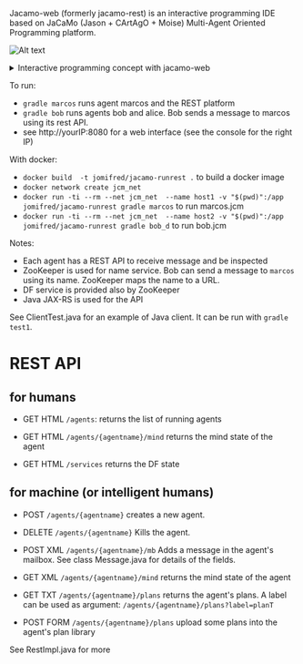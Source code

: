 
Jacamo-web (formerly jacamo-rest) is an interactive programming IDE based on JaCaMo (Jason + CArtAgO + Moise) Multi-Agent Oriented Programming platform.

![Alt text](https://g.gravizo.com/source/programmingconcept?https%3A%2F%2Fraw.githubusercontent.com%2Fjacamo-lang%2Fjacamo-web%2Fmaster%2Freadme.md)
<details> 
<summary>Interactive programming concept with jacamo-web</summary>
programmingconcept
digraph G {
	graph [
		rankdir="RL"
	]
	subgraph cluster_1 {
		label="Environment: CArtAgO";
		Artifact [shape = record, label="Artifact"];
		ArtInsp [shape = plain, label="Artifact Inspection"];
		ArtEdit [shape = plain, label="Edit artifact code"];
		ArtCreate [shape = plain, label="Make new artifact"];
		ArtDispo [shape = plain, label="Dispose artifact"];
	}
	subgraph cluster_0 {
		label="Agents: Jason";
		Agent [label="Agent"];
		AgInsp [shape = plain, label="Agent Inspection"];
		AgCmd [shape = plain, label="Send commands"];
		AgEdit [shape = plain, label="Edit Agent"];
		AgCreate [shape = plain, label="Create agent"];
		AgKill [shape = plain, label="Kill agents"];
		AgDF [shape = plain, label="Directory Facilitator"];
	}
	subgraph cluster_2 {
		label="Organisation: Moise";
		Org [shape = tab, label="Organisation"];
		OrgInsp [shape = plain, label="Organisation Inspection"];
		OrgEdit [shape = plain, label="Edit organisation"];
		OrgAgR [shape = plain, label="Adopting role"];
		OrgAgM [shape = plain, label="Commiting mission"];
	}
	AgInsp -> Agent [color = gray20, fontcolor = gray20, style = dotted];
	AgCmd -> Agent [color = gray20, fontcolor = gray20, style = dotted];
	AgEdit -> Agent [color = gray20, fontcolor = gray20, style = dotted];
	AgCreate -> Agent [color = gray20, fontcolor = gray20, style = dotted];
	AgKill -> Agent [color = gray20, fontcolor = gray20, style = dotted];
	AgDF -> Agent [color = gray20, fontcolor = gray20, style = dotted];
	ArtInsp -> Artifact [color = gray20, fontcolor = gray20, style = dotted];
	ArtEdit -> Artifact [color = gray20, fontcolor = gray20, style = dotted];
 	ArtCreate -> Artifact [color = gray20, fontcolor = gray20, style = dotted];
 	ArtDispo -> Artifact [color = gray20, fontcolor = gray20, style = dotted];
 	OrgInsp -> Org [color = gray20, fontcolor = gray20, style = dotted];
	OrgEdit -> Org [color = gray20, fontcolor = gray20, style = dotted];
	OrgAgR -> Org [color = gray20, fontcolor = gray20, style = dotted];
	OrgAgM -> Org [color = gray20, fontcolor = gray20, style = dotted];
}
programmingconcept
</details>

To run:
* `gradle marcos` runs agent marcos and the REST platform
* `gradle bob` runs agents bob and alice. Bob sends a message to marcos using its rest API.
* see http://yourIP:8080 for a web interface (see the console for the right IP)

With docker:
* `docker build  -t jomifred/jacamo-runrest .` to build a docker image
* `docker network create jcm_net`
* `docker run -ti --rm --net jcm_net  --name host1 -v "$(pwd)":/app jomifred/jacamo-runrest gradle marcos` to run marcos.jcm
* `docker run -ti --rm --net jcm_net  --name host2 -v "$(pwd)":/app jomifred/jacamo-runrest gradle bob_d` to run bob.jcm

Notes:
* Each agent has a REST API to receive message and be inspected
* ZooKeeper is used for name service. Bob can send a message to `marcos` using its name. ZooKeeper maps the name to a URL.
* DF service is provided also by ZooKeeper
* Java JAX-RS is used for the API

See ClientTest.java for an example of Java client. It can be run with `gradle test1`.

# REST API

## for humans

* GET HTML `/agents`:
    returns the list of running agents

* GET HTML `/agents/{agentname}/mind`
    returns the mind state of the agent

* GET HTML `/services`
    returns the DF state

## for machine (or intelligent humans)

* POST `/agents/{agentname}`
    creates a new agent.

* DELETE `/agents/{agentname}`
    Kills the agent.

* POST XML `/agents/{agentname}/mb`
    Adds a message in the agent's mailbox. See class Message.java for details of the fields.

* GET XML `/agents/{agentname}/mind`
    returns the mind state of the agent

* GET TXT `/agents/{agentname}/plans`
    returns the agent's plans. A label can be used as argument:
    `/agents/{agentname}/plans?label=planT`

* POST FORM `/agents/{agentname}/plans`
    upload some plans into the agent's plan library


See RestImpl.java for more
